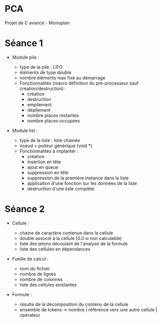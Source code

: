 PCA
===

Projet de C avancé - Monoplan

Séance 1
========

- Module pile :
    - type de la pile : LIFO
    - éléments de type double
    - nombre éléments max fixé au démarrage
    - Fonctionnalités (macro définition du pré-processeur sauf création/destruction):
        - création
        - destruction
        - empilement
        - dépilement
        - nombre places restantes
        - nombre places occupées

- Module list :
    - type de la liste : liste chainée
    - noeud = poiteur générique (void *)
    - Fonctionnalités à implanter :
        - création
        - insertion en tête
        - ajout en queue
        - suppression en tête
        - suppression de la première instance dans la liste
        - application d'une fonction sur les données de la liste
        - destruction d'une liste complète

Séance 2
========

- Cellule :
    - chaine de caractère contenue dans la cellule
    - double associé à la cellule (0.0 si non calculable)
    - liste des jetons découlant de l'analyse de la formule
    - liste des cellules en dépendances

- Fueille de calcul :
    - nom du fichier
    - nombre de lignes
    - nombre de colonnes
    - liste des cellules existantes

- Formule :
    - résulte de la décomposition du contenu de la cellule
    - ensemble de tokens -> nombre | référence vers une autre cellule | opérateur